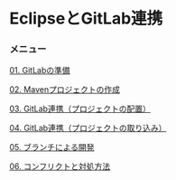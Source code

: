 # EclipseとGitLab連携

### メニュー

<a href="/text/01-create-gitlab.md">01. GitLabの準備</a>

<a href="/text/02-maven-project.md">02. Mavenプロジェクトの作成</a>

<a href="/text/03-upload-project.md">03. GitLab連携（プロジェクトの配置）</a>

<a href="/text/04-import-project.md">04. GitLab連携（プロジェクトの取り込み）</a>

<a href="/text/05-switch-branch.md">05. ブランチによる開発</a>

<a href="/text/06-conflict.md">06. コンフリクトと対処方法</a>
